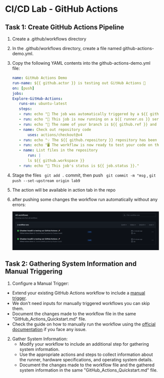 # CI/CD Lab - GitHub Actions


## Task 1: Create GitHub Actions Pipeline


1. Create a .github/workflows directory 

2. In the .github/workflows directory, create a file named github-actions-demo.yml.

3. Copy the following YAML contents into the github-actions-demo.yml file:
     ```yaml
    name: GitHub Actions Demo
    run-name: ${{ github.actor }} is testing out GitHub Actions 🚀
    on: [push]
    jobs:
    Explore-GitHub-Actions:
        runs-on: ubuntu-latest
        steps:
        - run: echo "🎉 The job was automatically triggered by a ${{ github.event_name }} event."
        - run: echo "🐧 This job is now running on a ${{ runner.os }} server hosted by GitHub!"
        - run: echo "🔎 The name of your branch is ${{ github.ref }} and your repository is ${{ github.repository }}."
        - name: Check out repository code
            uses: actions/checkout@v4
        - run: echo "💡 The ${{ github.repository }} repository has been cloned to the runner."
        - run: echo "🖥️ The workflow is now ready to test your code on the runner."
        - name: List files in the repository
            run: |
            ls ${{ github.workspace }}
        - run: echo "🍏 This job's status is ${{ job.status }}."
    ```

4. Stage the files  ` git add .` commit, then push  ` git commit -m "msg` , `git push --set-upstream origin lab9`

5. The action will be available in action tab in the repo

6. after pushing some changes the workflow run automatically without any errors:

     ![Alt text](imgs/1.png)


 ## Task 2: Gathering System Information and Manual Triggering

 1. Configure a Manual Trigger:
   - Extend your existing GitHub Actions workflow to include a [manual trigger](https://docs.github.com/en/actions/using-workflows/triggering-a-workflow#defining-inputs-for-manually-triggered-workflows).
   - We don't need inputs for manually triggered workflows you can skip them.
   - Document the changes made to the workflow file in the same "GitHub_Actions_Quickstart.md" file.
   - Check the guide on how to manually run the workflow using the [official documentation](https://docs.github.com/en/actions/using-workflows/manually-running-a-workflow) if you face any issue.

2. Gather System Information:
   - Modify your workflow to include an additional step for gathering system information.
   - Use the appropriate actions and steps to collect information about the runner, hardware specifications, and operating system details.
   - Document the changes made to the workflow file and the gathered system information in the same "GitHub_Actions_Quickstart.md" file.